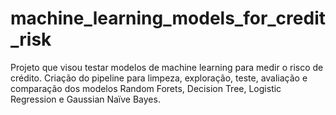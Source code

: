 # machine_learning_models_for_credit_risk

Projeto que visou testar modelos de machine learning para medir o risco de crédito. Criação do pipeline para limpeza, exploração, teste, avaliação e comparação dos modelos Random Forets, Decision Tree, Logistic Regression e Gaussian Naïve Bayes.   
